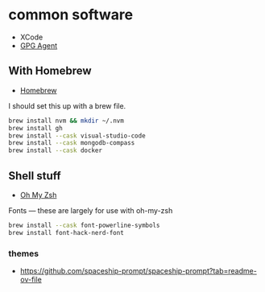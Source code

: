 # common software

- XCode
- [GPG Agent](https://gpgtools.org/)

## With Homebrew

- [Homebrew](https://brew.sh/)

I should set this up with a brew file.

```zsh
brew install nvm && mkdir ~/.nvm
brew install gh
brew install --cask visual-studio-code
brew install --cask mongodb-compass
brew install --cask docker
```

## Shell stuff

- [Oh My Zsh](https://ohmyz.sh/#install)

Fonts — these are largely for use with oh-my-zsh

```zsh
brew install --cask font-powerline-symbols
brew install font-hack-nerd-font
```

### themes

- https://github.com/spaceship-prompt/spaceship-prompt?tab=readme-ov-file
